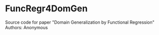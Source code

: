 # FuncRegr4DomGen

Source code for paper "Domain Generalization by Functional Regression"
Authors: Anonymous
